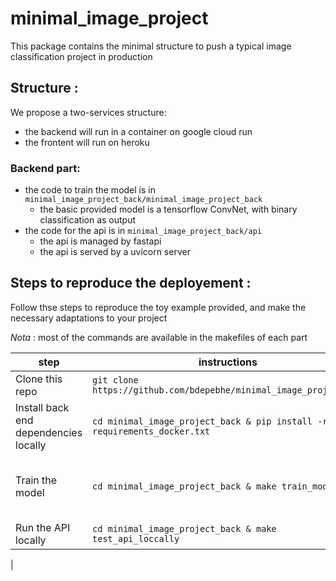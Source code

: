 # minimal_image_project

This package contains the minimal structure to push a typical image classification project in production

## Structure :

We propose a two-services structure:
- the backend will run in a container on google cloud run
- the frontent will run on heroku

### Backend part:
- the code to train the model is in `minimal_image_project_back/minimal_image_project_back`
  - the basic provided model is a tensorflow ConvNet, with binary classification as output
- the code for the api is in `minimal_image_project_back/api`
  - the api is managed by fastapi
  - the api is served by a uvicorn server


## Steps to reproduce the deployement :
Follow thse steps to reproduce the toy example provided, and make the necessary adaptations to your project

*Nota* : most of the commands are available in the makefiles of each part


|step|instructions   | adaptations|
|---|---|---|
|Clone this repo | `git clone https://github.com/bdepebhe/minimal_image_project.git` | |
|Install back end dependencies locally | `cd minimal_image_project_back & pip install -r requirements_docker.txt`| Dont forget to add other specific required package to `requirements_docker.txt`. Only those used in the container at prediction time.|
|Train the model   | `cd minimal_image_project_back & make train_model` | Your model will probably trained by a dedicated piece of code on another machine, such as on google colab or other. In this case, just copy the fitted model (see https://www.tensorflow.org/tutorials/keras/save_and_load)<br /> Alternatively you can use the .h5 format |
|Run the API locally | `cd minimal_image_project_back & make test_api_loccally` | Edit `api/fast.py` : change the location of the model (might be a h5 file), or the prediction output format.|
|
